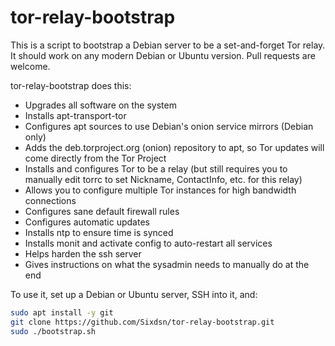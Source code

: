 tor-relay-bootstrap
===================

This is a script to bootstrap a Debian server to be a set-and-forget Tor relay. It should work on any modern Debian or Ubuntu version. Pull requests are welcome.

tor-relay-bootstrap does this:

* Upgrades all software on the system
* Installs apt-transport-tor
* Configures apt sources to use Debian's onion service mirrors (Debian only)
* Adds the deb.torproject.org (onion) repository to apt, so Tor updates will come directly from the Tor Project
* Installs and configures Tor to be a relay (but still requires you to manually edit torrc to set Nickname, ContactInfo, etc. for this relay)
* Allows you to configure multiple Tor instances for high bandwidth connections
* Configures sane default firewall rules
* Configures automatic updates
* Installs ntp to ensure time is synced
* Installs monit and activate config to auto-restart all services
* Helps harden the ssh server
* Gives instructions on what the sysadmin needs to manually do at the end

To use it, set up a Debian or Ubuntu server, SSH into it, and:

```sh
sudo apt install -y git
git clone https://github.com/Sixdsn/tor-relay-bootstrap.git
sudo ./bootstrap.sh
```
